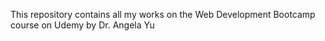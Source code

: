 This repository contains all my works on the Web Development Bootcamp course on Udemy by Dr. Angela Yu
